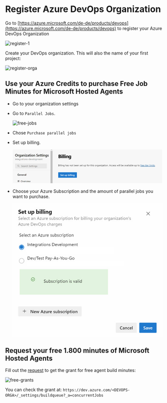 # Register Azure DevOps Organization

Go to [https://azure.microsoft.com/de-de/products/devops](https://azure.microsoft.com/de-de/products/devops) to register your Azure DevOps Organization

![register-1](_images/register-1.png)

Create your DevOps organization. This will also the name of your first project:

![register-orga](_images/register-orga.png)

## Use your Azure Credits to purchase Free Job Minutes for Microsoft Hosted Agents

- Go to your organization settings

- Go to `Parallel Jobs`. 

    ![free-jobs](_images/free-jobs.png)

- Chose `Purchase parallel jobs`

- Set up billing.

    ![billing](_images/billing.jpg)

- Choose your Azure Subscription and the amount of parallel jobs you want to purchase.    

    ![subscription](_images/subscription.jpg)

## Request your free 1.800 minutes of Microsoft Hosted Agents

Fill out the [request](https://aka.ms/azpipelines-parallelism-request) to get the grant for free agent build minutes:

![free-grants](_images/free-grants.png)

You can check the grant at: `https://dev.azure.com/<DEVOPS-ORGA>/_settings/buildqueue?_a=concurrentJobs`